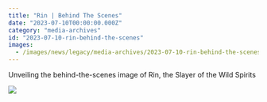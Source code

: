 ```yaml
---
title: "Rin | Behind The Scenes"
date: "2023-07-10T00:00:00.000Z"
category: "media-archives"
id: "2023-07-10-rin-behind-the-scenes"
images:
  - /images/news/legacy/media-archives/2023-07-10-rin-behind-the-scenes/df06685ca14c40a7b10a1486f1c26793.webp
---
```


Unveiling the behind-the-scenes image of Rin, the Slayer of the Wild Spirits

![](/images/news/legacy/media-archives/2023-07-10-rin-behind-the-scenes/df06685ca14c40a7b10a1486f1c26793.webp)
